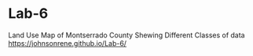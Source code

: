 # Lab-6
Land Use Map of Montserrado County Shewing Different Classes of data
https://johnsonrene.github.io/Lab-6/
